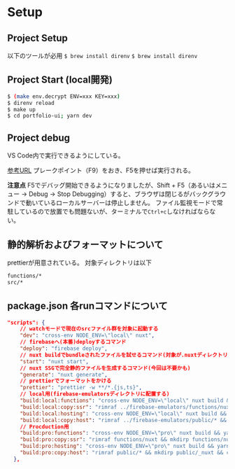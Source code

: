 # Setup

## Project Setup

以下のツールが必用
`$ brew install direnv`
`$ brew install direnv`

## Project Start (local開発)

```sh
$ (make env.decrypt ENV=xxx KEY=xxx)
$ direnv reload
$ make up
$ cd portfolio-ui; yarn dev
```

## Project debug

VS Code内で実行できるようにしている。

[参考URL](https://blog.amay077.net/blog/2020/03/12/cddd1bbd158ea4e79647/)
プレークポイント（F9）をおき、F5を押せば実行される。

**注意点**
F5でデバッグ開始できるようになりましたが、Shift + F5（あるいはメニュー -> Debug -> Stop Debugging）すると、ブラウザは閉じるがバックグラウンドで動いているローカルサーバーは停止しません。
ファイル監視モードで常駐しているので放置でも問題ないが、ターミナルで`Ctrl+c`しなければならない。

## 静的解析およびフォーマットについて

prettierが用意されている。
対象ディレクトリは以下

```sh
functions/*
src/*
```

## package.json 各runコマンドについて

```json
"scripts": {
    // watchモードで現在のsrcファイル群を対象に起動する
    "dev": "cross-env NODE_ENV=\"local\" nuxt",
    // firebaseへ(本番)deployするコマンド
    "deploy": "firebase deploy",
    // nuxt buildでbundleされたファイルを試せるコマンド(対象が.nuxtディレクトリ内のファイル群)
    "start": "nuxt start",
    // nuxt SSGで完全静的ファイルを生成するコマンド(今回は不要かも)
    "generate": "nuxt generate",
    // prettierでフォーマットをかける
    "prettier": "prettier -w **/*.{js,ts}",
    // local用(firebase-emulatorsディレクトリに配置する)
    "build:local:functions": "cross-env NODE_ENV=\"local\" nuxt build && yarn build:local:copy:ssr",
    "build:local:copy:ssr": "rimraf ../firebase-emulators/functions/nuxt && mkdirp ../firebase-emulators/functions/nuxt && cp -R .nuxt/dist ../firebase-emulators/functions/nuxt/dist",
    "build:local:hosting": "cross-env NODE_ENV=\"local\" nuxt build && yarn build:local:copy:host",
    "build:local:copy:host": "rimraf ../firebase-emulators/public/* && mkdirp ../firebase-emulators/public/_nuxt && cp -R .nuxt/dist/client/ ../firebase-emulators/public/_nuxt",
    // Procduction用
    "build:pro:functions": "cross-env NODE_ENV=\"pro\" nuxt build && yarn build:pro:copy:ssr",
    "build:pro:copy:ssr": "rimraf functions/nuxt && mkdirp functions/nuxt && cp -R .nuxt/dist functions/nuxt/dist",
    "build:pro:hosting": "cross-env NODE_ENV=\"pro\" nuxt build && yarn build:pro:copy:host",
    "build:pro:copy:host": "rimraf public/* && mkdirp public/_nuxt && cp -R .nuxt/dist/client/ public/_nuxt"
  },
```
